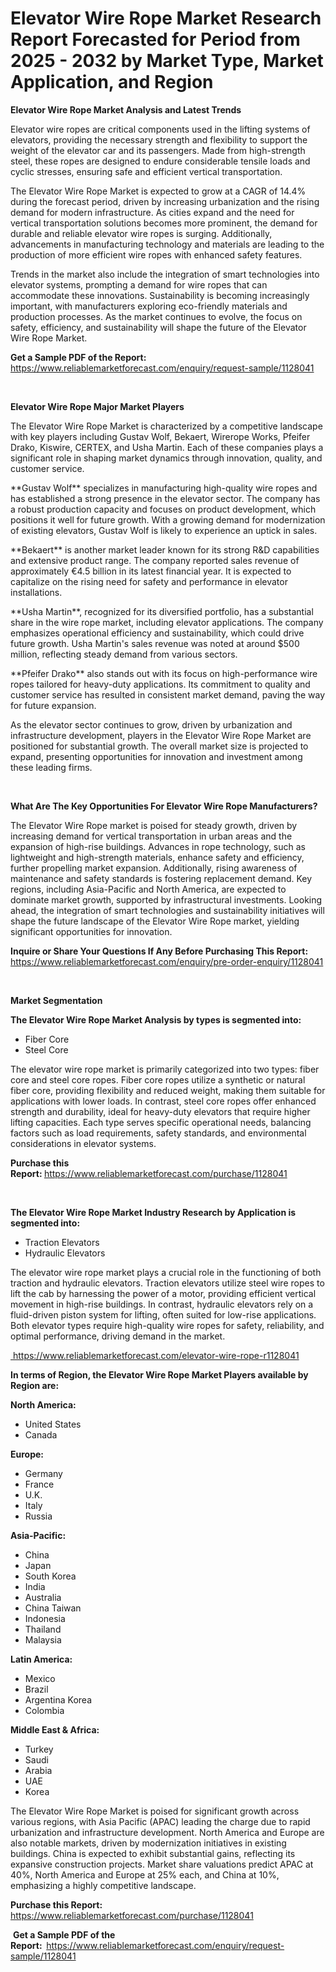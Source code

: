 <p><h1>Elevator Wire Rope Market Research Report Forecasted for Period from 2025 -  2032 by Market Type, Market Application, and Region</h1></p><p><strong>Elevator Wire Rope Market Analysis and Latest Trends</strong></p>
<p><p>Elevator wire ropes are critical components used in the lifting systems of elevators, providing the necessary strength and flexibility to support the weight of the elevator car and its passengers. Made from high-strength steel, these ropes are designed to endure considerable tensile loads and cyclic stresses, ensuring safe and efficient vertical transportation.</p><p>The Elevator Wire Rope Market is expected to grow at a CAGR of 14.4% during the forecast period, driven by increasing urbanization and the rising demand for modern infrastructure. As cities expand and the need for vertical transportation solutions becomes more prominent, the demand for durable and reliable elevator wire ropes is surging. Additionally, advancements in manufacturing technology and materials are leading to the production of more efficient wire ropes with enhanced safety features.</p><p>Trends in the market also include the integration of smart technologies into elevator systems, prompting a demand for wire ropes that can accommodate these innovations. Sustainability is becoming increasingly important, with manufacturers exploring eco-friendly materials and production processes. As the market continues to evolve, the focus on safety, efficiency, and sustainability will shape the future of the Elevator Wire Rope Market.</p></p>
<p><strong>Get a Sample PDF of the Report:&nbsp;</strong> <a href="https://www.reliablemarketforecast.com/enquiry/request-sample/1128041?utm_campaign=3224&utm_medium=2&utm_source=Github&utm_content=ia&utm_term=16042025&utm_id=elevator-wire-rope">https://www.reliablemarketforecast.com/enquiry/request-sample/1128041</a></p>
<p>&nbsp;</p>
<p><strong>Elevator Wire Rope Major Market Players</strong></p>
<p><p>The Elevator Wire Rope Market is characterized by a competitive landscape with key players including Gustav Wolf, Bekaert, Wirerope Works, Pfeifer Drako, Kiswire, CERTEX, and Usha Martin. Each of these companies plays a significant role in shaping market dynamics through innovation, quality, and customer service.</p><p>**Gustav Wolf** specializes in manufacturing high-quality wire ropes and has established a strong presence in the elevator sector. The company has a robust production capacity and focuses on product development, which positions it well for future growth. With a growing demand for modernization of existing elevators, Gustav Wolf is likely to experience an uptick in sales.</p><p>**Bekaert** is another market leader known for its strong R&D capabilities and extensive product range. The company reported sales revenue of approximately €4.5 billion in its latest financial year. It is expected to capitalize on the rising need for safety and performance in elevator installations.</p><p>**Usha Martin**, recognized for its diversified portfolio, has a substantial share in the wire rope market, including elevator applications. The company emphasizes operational efficiency and sustainability, which could drive future growth. Usha Martin's sales revenue was noted at around $500 million, reflecting steady demand from various sectors.</p><p>**Pfeifer Drako** also stands out with its focus on high-performance wire ropes tailored for heavy-duty applications. Its commitment to quality and customer service has resulted in consistent market demand, paving the way for future expansion.</p><p>As the elevator sector continues to grow, driven by urbanization and infrastructure development, players in the Elevator Wire Rope Market are positioned for substantial growth. The overall market size is projected to expand, presenting opportunities for innovation and investment among these leading firms.</p></p>
<p>&nbsp;</p>
<p><strong>What Are The Key Opportunities For Elevator Wire Rope Manufacturers?</strong></p>
<p><p>The Elevator Wire Rope market is poised for steady growth, driven by increasing demand for vertical transportation in urban areas and the expansion of high-rise buildings. Advances in rope technology, such as lightweight and high-strength materials, enhance safety and efficiency, further propelling market expansion. Additionally, rising awareness of maintenance and safety standards is fostering replacement demand. Key regions, including Asia-Pacific and North America, are expected to dominate market growth, supported by infrastructural investments. Looking ahead, the integration of smart technologies and sustainability initiatives will shape the future landscape of the Elevator Wire Rope market, yielding significant opportunities for innovation.</p></p>
<p><strong>Inquire or Share Your Questions If Any Before Purchasing This Report:</strong> <a href="https://www.reliablemarketforecast.com/enquiry/pre-order-enquiry/1128041?utm_campaign=3224&utm_medium=2&utm_source=Github&utm_content=ia&utm_term=16042025&utm_id=elevator-wire-rope">https://www.reliablemarketforecast.com/enquiry/pre-order-enquiry/1128041</a></p>
<p>&nbsp;</p>
<p><strong>Market Segmentation</strong></p>
<p><strong>The Elevator Wire Rope Market Analysis by types is segmented into:</strong></p>
<p><ul><li>Fiber Core</li><li>Steel Core</li></ul></p>
<p><p>The elevator wire rope market is primarily categorized into two types: fiber core and steel core ropes. Fiber core ropes utilize a synthetic or natural fiber core, providing flexibility and reduced weight, making them suitable for applications with lower loads. In contrast, steel core ropes offer enhanced strength and durability, ideal for heavy-duty elevators that require higher lifting capacities. Each type serves specific operational needs, balancing factors such as load requirements, safety standards, and environmental considerations in elevator systems.</p></p>
<p><strong>Purchase this Report:&nbsp;</strong><a href="https://www.reliablemarketforecast.com/purchase/1128041?utm_campaign=3224&utm_medium=2&utm_source=Github&utm_content=ia&utm_term=16042025&utm_id=elevator-wire-rope">https://www.reliablemarketforecast.com/purchase/1128041</a></p>
<p>&nbsp;</p>
<p><strong>The Elevator Wire Rope Market Industry Research by Application is segmented into:</strong></p>
<p><ul><li>Traction Elevators</li><li>Hydraulic Elevators</li></ul></p>
<p><p>The elevator wire rope market plays a crucial role in the functioning of both traction and hydraulic elevators. Traction elevators utilize steel wire ropes to lift the cab by harnessing the power of a motor, providing efficient vertical movement in high-rise buildings. In contrast, hydraulic elevators rely on a fluid-driven piston system for lifting, often suited for low-rise applications. Both elevator types require high-quality wire ropes for safety, reliability, and optimal performance, driving demand in the market.</p></p>
<p><a href="https://www.reliablemarketforecast.com/elevator-wire-rope-r1128041?utm_campaign=3224&utm_medium=2&utm_source=Github&utm_content=ia&utm_term=16042025&utm_id=elevator-wire-rope">&nbsp;https://www.reliablemarketforecast.com/elevator-wire-rope-r1128041</a></p>
<p><strong>In terms of Region, the Elevator Wire Rope Market Players available by Region are:</strong></p>
<p>
    <p> <strong> North America: </strong>
        <ul>
            <li>United States</li>
            <li>Canada</li>
        </ul>
        </p> 
    <p> <strong> Europe: </strong>
        <ul>
            <li>Germany</li>
            <li>France</li>
            <li>U.K.</li>
            <li>Italy</li>
            <li>Russia</li>
        </ul>
        </p> 
    <p> <strong> Asia-Pacific: </strong>
        <ul>
            <li>China</li>
            <li>Japan</li>
            <li>South Korea</li>
            <li>India</li>
            <li>Australia</li>
            <li>China Taiwan</li>
            <li>Indonesia</li>
            <li>Thailand</li>
            <li>Malaysia</li>
        </ul>
        </p> 
    <p> <strong> Latin America: </strong>
        <ul>
            <li>Mexico</li>
            <li>Brazil</li>
            <li>Argentina Korea</li>
            <li>Colombia</li>
        </ul>
        </p> 
    <p> <strong> Middle East & Africa: </strong>
        <ul>
            <li>Turkey</li>
            <li>Saudi</li>
            <li>Arabia</li>
            <li>UAE</li>
            <li>Korea</li>
        </ul>
    </p>
    </p>
<p><p>The Elevator Wire Rope Market is poised for significant growth across various regions, with Asia Pacific (APAC) leading the charge due to rapid urbanization and infrastructure development. North America and Europe are also notable markets, driven by modernization initiatives in existing buildings. China is expected to exhibit substantial gains, reflecting its expansive construction projects. Market share valuations predict APAC at 40%, North America and Europe at 25% each, and China at 10%, emphasizing a highly competitive landscape.</p></p>
<p><strong>Purchase this Report: </strong><a href="https://www.reliablemarketforecast.com/purchase/1128041?utm_campaign=3224&utm_medium=2&utm_source=Github&utm_content=ia&utm_term=16042025&utm_id=elevator-wire-rope">https://www.reliablemarketforecast.com/purchase/1128041</a></p>
<p>&nbsp;<strong>Get a Sample PDF of the Report:&nbsp;&nbsp;</strong><a href="https://www.reliablemarketforecast.com/enquiry/request-sample/1128041?utm_campaign=3224&utm_medium=2&utm_source=Github&utm_content=ia&utm_term=16042025&utm_id=elevator-wire-rope">https://www.reliablemarketforecast.com/enquiry/request-sample/1128041</a></p>
<p><strong></strong></p>
<p><p></p><p></p><p></p></p>